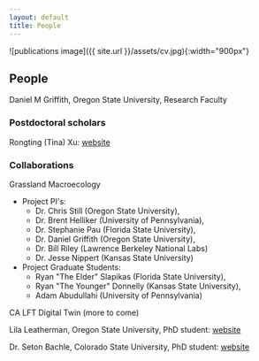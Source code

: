 ```yaml
---
layout: default
title: People
---
```


![publications image]({{ site.url }}/assets/cv.jpg){:width="900px"}

## People

Daniel M Griffith, Oregon State University, Research Faculty

### Postdoctoral scholars

Rongting (Tina) Xu: [website](https://xurongting15.github.io/)

### Collaborations

Grassland Macroecology   
+ Project PI's:   
   * Dr. Chris Still (Oregon State University),   
   * Dr. Brent Helliker (University of Pennsylvania),   
   * Dr. Stephanie Pau (Florida State University),   
   * Dr. Daniel Griffith (Oregon State University),   
   * Dr. Bill Riley (Lawrence Berkeley National Labs)   
   * Dr. Jesse Nippert (Kansas State University)   
+ Project Graduate Students:   
   * Ryan "The Elder" Slapikas (Florida State University),   
   * Ryan "The Younger" Donnelly (Kansas State University),   
   * Adam Abudullahi (University of Pennsylvania)   
   
CA LFT Digital Twin (more to come)

Lila Leatherman, Oregon State University, PhD student: [website](https://lleather.github.io/)

Dr. Seton Bachle, Colorado State University, PhD student: [website](https://setonbachle20.wixsite.com/plantecomicrophys)

